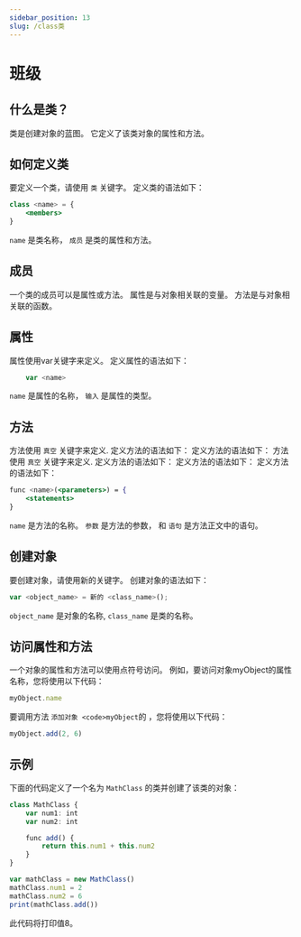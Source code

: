 ```yaml
---
sidebar_position: 13
slug: /class类
---
```


# 班级

## 什么是类？

类是创建对象的蓝图。 它定义了该类对象的属性和方法。

## 如何定义类

要定义一个类，请使用 `类` 关键字。 定义类的语法如下：

```jsx
class <name> = {
    <members>
}
```

`name` 是类名称， `成员` 是类的属性和方法。

## 成员

一个类的成员可以是属性或方法。 属性是与对象相关联的变量。 方法是与对象相关联的函数。

## 属性
属性使用var关键字来定义。 定义属性的语法如下：

```jsx
    var <name>
```

`name` 是属性的名称， `输入` 是属性的类型。

## 方法
方法使用 `真空` 关键字来定义. 定义方法的语法如下： 定义方法的语法如下： 方法使用 `真空` 关键字来定义. 定义方法的语法如下： 定义方法的语法如下： 定义方法的语法如下：

```jsx
func <name>(<parameters>) = {
    <statements>
}
```
`name` 是方法的名称。 `参数` 是方法的参数， 和 `语句` 是方法正文中的语句。

## 创建对象


要创建对象，请使用新的关键字。 创建对象的语法如下：

```jsx
var <object_name> = 新的 <class_name>();
```

`object_name` 是对象的名称, `class_name` 是类的名称。

## 访问属性和方法

一个对象的属性和方法可以使用点符号访问。 例如，要访问对象myObject的属性名称，您将使用以下代码：

```jsx
myObject.name
```

要调用方法 `添加对象 <code>myObject`的</code> ，您将使用以下代码：

```jsx
myObject.add(2, 6)
```

## 示例
下面的代码定义了一个名为 `MathClass` 的类并创建了该类的对象：

```jsx
class MathClass {
    var num1: int
    var num2: int

    func add() {
        return this.num1 + this.num2
    }
}

var mathClass = new MathClass()
mathClass.num1 = 2
mathClass.num2 = 6
print(mathClass.add())
```

此代码将打印值8。